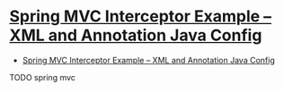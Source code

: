 # [Spring MVC Interceptor Example – XML and Annotation Java Config](https://howtodoinjava.com/spring-core/spring-mvc-interceptor-example/)

- [Spring MVC Interceptor Example – XML and Annotation Java Config](#spring-mvc-interceptor-example--xml-and-annotation-java-config)


















TODO spring mvc